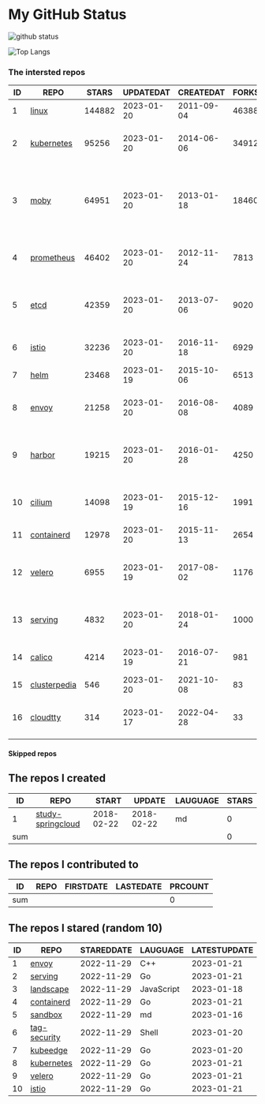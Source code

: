 # My GitHub Status

<img src="https://github-readme-stats-1.yihong0618.vercel.app/api?username=daoqingniu&show_icons=true&&&hide_title=true&count_private=true" alt="github status" />

![Top Langs](https://github-readme-stats-1.yihong0618.vercel.app/api/top-langs/?username=daoqingniu&layout=compact)

<!--START_SECTION:github_repos-->
### The intersted repos
| ID |                              REPO                               | STARS  | UPDATEDAT  | CREATEDAT  | FORKSCOUNT |                                              DESCRIPTIONS                                              |
|----|-----------------------------------------------------------------|--------|------------|------------|------------|--------------------------------------------------------------------------------------------------------|
|  1 | [linux](https://github.com/torvalds/linux)                      | 144882 | 2023-01-20 | 2011-09-04 |      46388 | Linux kernel source tree                                                                               |
|  2 | [kubernetes](https://github.com/kubernetes/kubernetes)          |  95256 | 2023-01-20 | 2014-06-06 |      34912 | Production-Grade Container Scheduling and Management                                                   |
|  3 | [moby](https://github.com/moby/moby)                            |  64951 | 2023-01-20 | 2013-01-18 |      18460 | Moby Project - a collaborative project for the container ecosystem to assemble container-based systems |
|  4 | [prometheus](https://github.com/prometheus/prometheus)          |  46402 | 2023-01-20 | 2012-11-24 |       7813 | The Prometheus monitoring system and time series database.                                             |
|  5 | [etcd](https://github.com/etcd-io/etcd)                         |  42359 | 2023-01-20 | 2013-07-06 |       9020 | Distributed reliable key-value store for the most critical data of a distributed system                |
|  6 | [istio](https://github.com/istio/istio)                         |  32236 | 2023-01-20 | 2016-11-18 |       6929 | Connect, secure, control, and observe services.                                                        |
|  7 | [helm](https://github.com/helm/helm)                            |  23468 | 2023-01-19 | 2015-10-06 |       6513 | The Kubernetes Package Manager                                                                         |
|  8 | [envoy](https://github.com/envoyproxy/envoy)                    |  21258 | 2023-01-20 | 2016-08-08 |       4089 | Cloud-native high-performance edge/middle/service proxy                                                |
|  9 | [harbor](https://github.com/goharbor/harbor)                    |  19215 | 2023-01-20 | 2016-01-28 |       4250 | An open source trusted cloud native registry project that stores, signs, and scans content.            |
| 10 | [cilium](https://github.com/cilium/cilium)                      |  14098 | 2023-01-19 | 2015-12-16 |       1991 | eBPF-based Networking, Security, and Observability                                                     |
| 11 | [containerd](https://github.com/containerd/containerd)          |  12978 | 2023-01-20 | 2015-11-13 |       2654 | An open and reliable container runtime                                                                 |
| 12 | [velero](https://github.com/vmware-tanzu/velero)                |   6955 | 2023-01-19 | 2017-08-02 |       1176 | Backup and migrate Kubernetes applications and their persistent volumes                                |
| 13 | [serving](https://github.com/knative/serving)                   |   4832 | 2023-01-20 | 2018-01-24 |       1000 | Kubernetes-based, scale-to-zero, request-driven compute                                                |
| 14 | [calico](https://github.com/projectcalico/calico)               |   4214 | 2023-01-19 | 2016-07-21 |        981 | Cloud native networking and network security                                                           |
| 15 | [clusterpedia](https://github.com/clusterpedia-io/clusterpedia) |    546 | 2023-01-20 | 2021-10-08 |         83 | The Encyclopedia of Kubernetes clusters                                                                |
| 16 | [cloudtty](https://github.com/cloudtty/cloudtty)                |    314 | 2023-01-17 | 2022-04-28 |         33 | A Friendly Kubernetes CloudShell (Web Terminal) !                                                      |



#### Skipped repos
<!--END_SECTION:github_repos-->

<!--START_SECTION:my_github-->
## The repos I created
| ID  |                                 REPO                                 |   START    |   UPDATE   | LAUGUAGE | STARS |
|-----|----------------------------------------------------------------------|------------|------------|----------|-------|
|   1 | [study-springcloud](https://github.com/daoqingniu/study-springcloud) | 2018-02-22 | 2018-02-22 | md       |     0 |
| sum |                                                                      |            |            |          |     0 |

## The repos I contributed to
| ID  | REPO | FIRSTDATE | LASTEDATE | PRCOUNT |
|-----|------|-----------|-----------|---------|
| sum |      |           |           |       0 |

## The repos I stared (random 10)
| ID |                          REPO                          | STAREDDATE |  LAUGUAGE  | LATESTUPDATE |
|----|--------------------------------------------------------|------------|------------|--------------|
|  1 | [envoy](https://github.com/envoyproxy/envoy)           | 2022-11-29 | C++        | 2023-01-21   |
|  2 | [serving](https://github.com/knative/serving)          | 2022-11-29 | Go         | 2023-01-21   |
|  3 | [landscape](https://github.com/cncf/landscape)         | 2022-11-29 | JavaScript | 2023-01-18   |
|  4 | [containerd](https://github.com/containerd/containerd) | 2022-11-29 | Go         | 2023-01-21   |
|  5 | [sandbox](https://github.com/cncf/sandbox)             | 2022-11-29 | md         | 2023-01-16   |
|  6 | [tag-security](https://github.com/cncf/tag-security)   | 2022-11-29 | Shell      | 2023-01-20   |
|  7 | [kubeedge](https://github.com/kubeedge/kubeedge)       | 2022-11-29 | Go         | 2023-01-20   |
|  8 | [kubernetes](https://github.com/kubernetes/kubernetes) | 2022-11-29 | Go         | 2023-01-21   |
|  9 | [velero](https://github.com/vmware-tanzu/velero)       | 2022-11-29 | Go         | 2023-01-21   |
| 10 | [istio](https://github.com/istio/istio)                | 2022-11-29 | Go         | 2023-01-21   |

<!--END_SECTION:my_github-->
